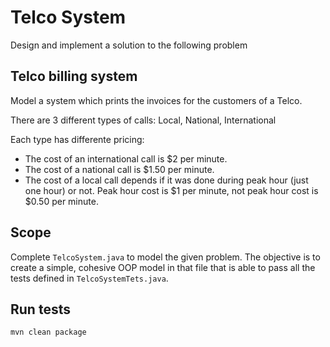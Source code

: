 # Telco System

Design and implement a solution to the following problem

## Telco billing system

Model a system which prints the invoices for the customers of a Telco.

There are 3 different types of calls: Local, National, International

Each type has differente pricing:
 * The cost of an international call is $2 per minute.
 * The cost of a national call is $1.50 per minute.
 * The cost of a local call depends if it was done during peak hour (just one hour) or not. Peak hour cost is $1 per minute, not peak hour cost is $0.50 per minute.

## Scope

Complete `TelcoSystem.java` to model the given problem. The objective is to create a simple, cohesive OOP model in that file that is able to pass all the tests defined in `TelcoSystemTets.java`.

## Run tests

`mvn clean package`
